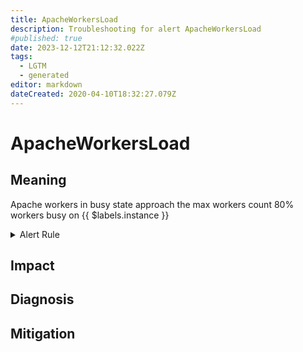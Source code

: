```yaml
---
title: ApacheWorkersLoad
description: Troubleshooting for alert ApacheWorkersLoad
#published: true
date: 2023-12-12T21:12:32.022Z
tags: 
  - LGTM
  - generated
editor: markdown
dateCreated: 2020-04-10T18:32:27.079Z
---
```


# ApacheWorkersLoad

## Meaning
[//]: # "Short paragraph that explains what the alert means"
Apache workers in busy state approach the max workers count 80% workers busy on {{ $labels.instance }}

<details>
  <summary>Alert Rule</summary>

{{% rule "apache/lusitaniae-apache-exporter.yml" "ApacheWorkersLoad" %}}

{{% comment %}}

```yaml
alert: ApacheWorkersLoad
expr: (sum by (instance) (apache_workers{state="busy"}) / sum by (instance) (apache_scoreboard) ) * 100 > 80
for: 2m
labels:
    severity: warning
annotations:
    summary: Apache workers load (instance {{ $labels.instance }})
    description: |-
        Apache workers in busy state approach the max workers count 80% workers busy on {{ $labels.instance }}
          VALUE = {{ $value }}
          LABELS = {{ $labels }}
    runbook: https://github.com/srerun/prometheus-alerts/blob/main/content/runbooks/lusitaniae-apache-exporter/ApacheWorkersLoad.md

```

{{% /comment %}}

</details>


## Impact
[//]: # "What could / will happen if the alert is not addressed"



## Diagnosis
[//]: # "Steps to take to identify the cause of the problem"



## Mitigation
[//]: # "The steps necessary to resolve the alert"
